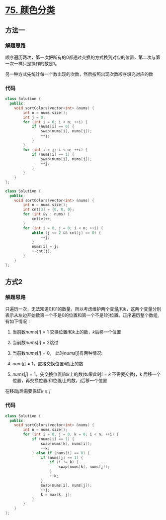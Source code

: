 # [75. 颜色分类](https://leetcode.cn/problems/sort-colors/)

## 方法一

### 解题思路

顺序遍历两次，第一次把所有的$0$都通过交换的方式换到对应的位置，第二次与第一次一样只是操作的数是$1$。

另一种方式先统计每一个数出现的次数，然后按照出现次数顺序填充对应的数

### 代码

```cpp
class Solution {
  public:
    void sortColors(vector<int> &nums) {
        int n = nums.size();
        int j = 0;
        for (int i = 0; i < n; ++i) {
            if (nums[i] == 0) {
                swap(nums[i], nums[j]);
                ++j;
            }
        }
        for (int i = j; i < n; ++i) {
            if (nums[i] == 1) {
                swap(nums[i], nums[j]);
                ++j;
            }
        }
    }
};

```

```cpp
class Solution {
  public:
    void sortColors(vector<int> &nums) {
        int n = nums.size();
        int cnt[3] = {0, 0, 0};
        for (int &v : nums) {
            cnt[v]++;
        }
        for (int i = 0, j = 0; i < n; ++i) {
            while (j <= 2 && cnt[j] == 0) {
                ++j;
            }
            nums[i] = j;
            --cnt[j];
        }
    }
};
```

## 方式2

### 解题思路

只遍历一次，无法知道$0$和$1$的数量，所以考虑维护两个变量$j$和$k$，这两个变量分别表示从左边开始数第一个不是$0$的位置和第一个不是$1$的位置。正序遍历整个数组, 有如下情况：

1. 当前数$nums[i] = 1$ 交换位置$i$和$k$上的数，$k$后移一个位置
2. 当前数$nums[i] = 2$跳过
3. 当前数$nums[i] = 0$， 此时$nums[j]$有两种情况:
  
  1. $num[j] \neq 1$，直接交换位置$i$和$j$上的数
  2. $nums[j] = 1$，先交换位置$j$和$k$上的数(如果此时$i = k$ 不需要交换)，k 后移一个位置，再交换位置$i$和位置$j$上的数，$j$后移一个位置
  
  在移动$j$后需要保证$k \ge j$

### 代码

```cpp
class Solution {
  public:
    void sortColors(vector<int> &nums) {
        int n = nums.size();
        for (int i = 0, j = 0, k = 0; i < n; ++i) {
            if (nums[i] == 1) {
                swap(nums[k], nums[i]);
                ++k;
            } else if (nums[i] == 0) {
                if (nums[j] == 1) {
                    if (i != k) {
                        swap(nums[k], nums[j]);
                    }
                    ++k;
                }
                swap(nums[i], nums[j]);
                ++j;
                k = max(k, j);
            }
        }
    }
};

```

